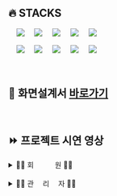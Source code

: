

## 🔥 STACKS

&nbsp;&nbsp;&nbsp;&nbsp;<img src="https://img.shields.io/badge/HTML5-E34F26?style=flat&logo=HTML5&logoColor=white">
&nbsp;&nbsp;&nbsp;&nbsp;<img src="https://img.shields.io/badge/CSS-1572B6?style=flat&logo=CSS3&logoColor=white&color=darkblue">
&nbsp;&nbsp;&nbsp;&nbsp;<img src="https://img.shields.io/badge/JavaScript-F7DF1E?style=flat&logo=JavaScript&logoColor=black">
&nbsp;&nbsp;&nbsp;&nbsp;<img src="https://img.shields.io/badge/Vue-FC08D?style=flat&logo=Vue.js&logoColor=black&color=lightgreen">
&nbsp;&nbsp;&nbsp;&nbsp;<img src="https://img.shields.io/badge/nginx-%23009639.svg?style=flat&logo=nginx&logoColor=white"></a>

&nbsp;&nbsp;&nbsp;&nbsp;<img src="https://img.shields.io/badge/Pinia-0285C9?style=flat&color=dark"></a></a>
&nbsp;&nbsp;&nbsp;&nbsp;<img src="https://img.shields.io/badge/GitHub-181717?style=flat&logo=GitHub&logoColor=white&color=black"></a></a>
&nbsp;&nbsp;&nbsp;&nbsp;<img src="https://img.shields.io/badge/Git-F05032?style=flat&logo=Git&logoColor=white&color=ffa500"></a></a>
&nbsp;&nbsp;&nbsp;&nbsp;<img src="https://img.shields.io/badge/Amazon S3-569A31?style=flat&logo=Amazon S3&logoColor=white&color=red"/></a></a>
&nbsp;&nbsp;&nbsp;&nbsp;<img src="https://img.shields.io/badge/Jest-C21325?style=flat&logo=Jest&logoColor=white"/>

<br>

## 🔧 화면설계서 <a href="https://www.figma.com/file/EPxkgc0NKKEkoXUjaHuRRm/BuildUp-%ED%99%94%EB%A9%B4-%EC%84%A4%EA%B3%84%EC%84%9C?type=design&node-id=0%3A1&mode=design&t=dESqyR1knoAuCHsU-1"> 바로가기</a>

<br>

## ⏩ 프로젝트 시연 영상

<details>
  <summary>👩‍💼 회　　　원 👨‍💼</summary>
<br>
<!---------------------------------- 회원가입 ---------------------------------------->

### 회원가입

  <details>
    <summary>일반 회원가입 및 이메일 인증</summary>
<br>

➡ 부트캠프를 수강하지 않은 일반 회원이 가입을 할 수 있다.  
➡ 회원 정보 [ 이메일, 패스워드, 이름, 닉네임, 프로필 사진 ]를 입력하여 가입한다.  
➡ 회원이 입력한 이메일로 온 인증메일을 통해 이메일 인증을 완료한 후 로그인이 가능하다.

<img src = "./docs/gif/일반 회원가입.gif" width="600" height="400">
  </details>

  <details>
    <summary> 인증 회원가입 및 이메일 인증 </summary>
<br>

➡ 부트캠트를 수강한 회원이 부트캠프 내역을 인증하여 가입한다.  
➡ 회원 정보 [ 이메일, 패스워드, 이름, 닉네임, 프로필 이미지, "나의 훈련 이력" 캡처사진] 를 입력하여 가입한다.  
➡ 회원이 입력한 이메일로 온 인증메일을 통해 이메일 인증을 완료한 후 로그인이 가능하다.

<img src = "./docs/gif/인증 회원가입.gif" width="600" height="400">

  </details>
<br>

<!---------------------------------- 로그인 ---------------------------------------->

### 로그인

  <details>
    <summary>일반/인증 회원 로그인</summary>
<br>

➡ 부트캠프를 수강하지 않은 일반 회원이 가입을 할 수 있다.  
➡ 회원 정보 [ 이메일, 패스워드, 이름, 닉네임, 프로필 사진 ]를 입력하여 가입한다.  
➡ 회원이 입력한 이메일로 온 인증메일을 통해 이메일 인증을 완료한 후 로그인이 가능하다.

<img src = "./docs/gif/로그인.gif" width="600" height="400">

  </details>
<br>

<!---------------------------------- 로그아웃 ---------------------------------------->

### 로그아웃

  <details>
    <summary>로그아웃</summary>
<br>

➡ 로그인 한 회원은 로그아웃을 할 수 있다.  

<img src = "./docs/gif/로그아웃.gif" width="600" height="400">

  </details>
<br>

<!----------------------------마이페이지(프로필)------------------------------------->

### 마이페이지 - 프로필

  <details>
    <summary> 회원 정보 수정</summary>
<br>

➡ 마이페이지 - 프로필 메뉴에서 회원 정보 수정이 가능하다.  
➡ 회원이 수정하고 싶은 내용 [패스워드, 닉네임, 프로필이미지] 을 입력하여 회원 정보를 수정한다.

<img src = "./docs/gif/회원 정보 수정.gif" width="600" height="400">

  </details>

  <details>
    <summary> 회원 탈퇴 </summary>
<br>

➡ 마이페이지 - 프로필 메뉴에서 회원 탈퇴가 가능하다.  
➡ 회원이 마이페이지의 "회원 탈퇴" 버튼을 클릭하여 진행한다.

  <img src = "./docs/gif/회원 탈퇴.gif" width="600" height="400">
  </details>
<br>

<!----------------------------마이페이지(나의활동) ------------------------------------>

### 마이페이지 - 나의 활동

  <details>
    <summary> 작성글 내역 확인 </summary>
<br>

➡ 일반/인증회원은 마이페이지-나의 활동에서 본인이 게시판별 작성한 게시물을 확인할 수 있다.  
➡ 기본은 최신순이며 드롭다운 메뉴로 추천, 조회, 스크랩, 댓글순으로 조회 가능하다.

  <img src ="./docs/gif/마이페이지 작성글 조회.gif" width="600" height="400">
  </details>

  <details>
    <summary> 스크랩 내역 확인 </summary>
<br>

➡ 일반/인증회원은 마이페이지-나의 활동에서 본인이 게시판별 스크랩 게시물을 확인할 수 있다.  
➡ 기본은 최신순이며 드롭다운 메뉴로 추천, 조회, 스크랩, 댓글순으로 조회 가능하다.

  <img src ="./docs/gif/마이페이지 스크랩.gif" width="600" height="400">
  </details>
<br>

<!-----------------------------------------메인페이지-------------------------------------->

### 메인페이지

  <details>
    <summary> 메인페이지 - 검색 </summary>
<br>

➡ 검색창에 원하는 키워드로 검색할 수 있다.   
➡ 검색 시 제목 or 제목+내용을 선택하여 해당 키워드가 포함된 게시글들을 조회할 수 있다.

#### 제목으로 검색
  <img src ="./docs/gif/메인 제목 검색.gif" width="600" height="400">

#### 제목+내용으로 검색
  <img src ="./docs/gif/메인 제목내용 검색.gif" width="600" height="400">

  </details>

  <details>
    <summary> 메인페이지 - 메뉴 </summary>
<br>

➡ 회원/비회원은 메뉴 이동이 가능하다.  
➡ 메인 페이지에서 스크롤 시 보이는 버튼으로 메뉴 이동이 가능하다.

  <img src ="./docs/gif/메인 메뉴 이동.gif" width="600" height="400">
  </details>
<br>

<!-----------------------------------------게시판 crud-------------------------------------->

### 지식공유, Q&A, 스터디 게시판

  <details>
    <summary> 게시글 전체 목록 조회 </summary>
<br>

➡ 회원/비회원은 작성된 게시물들을 조회할 수 있다.  
➡ 기본은 최신순이며, 드롭다운 메뉴를 통하여 추천, 조회, 스크랩, 댓글순으로 조회 가능하다.

#### - 지식공유 게시판

  <img src ="./docs/gif/지식공유게시판_조회.gif" width="600" height="400">

#### - Q&A 게시판

  <img src ="./docs/img/qna게시판_조회.png" width="600" height="400">

#### - 스터디 게시판

  <img src ="./docs/img/스터디게시판_조회.png" width="600" height="400">  
  </details>

  <details>
    <summary>  게시글 상세 조회 </summary>

➡ 회원/비회원은 작성된 게시물들을 상세 조회할 수 있다.

#### 지식공유, QnA 게시판도 동일합니다.

  <img src ="./docs/gif/스터디게시판_상세조회.gif" width="600" height="400">
  </details>

  <details>
    <summary> 게시글 검색 </summary>
<br>

➡ 회원/비회원은 검색창에 키워드를 입력하여 검색하면 제목+내용에 포함된 게시글들을 조회 가능하다.  
➡ 기본은 최신순이며, 드롭다운 메뉴를 통하여 추천, 조회, 스크랩, 댓글순으로 검색 가능하다.

#### 지식공유, 스터디 게시판도 동일합니다.

  <img src ="./docs/gif/게시글 검색.gif" width="600" height="400">

  </details>

  <details>
    <summary> 게시글 작성 </summary>
<br>

➡ 일반/인증회원은 게시글을 작성할 수 있다.  
➡ 게시글 목록에서 작성하기 버튼으로 게시글 작성 페이지로 이동할 수 있다.  
➡ [ 카테고리, 제목, 태그, 내용 ] 을 입력하여 등록한다.

  <img src ="./docs/gif/게시물 등록.gif" width="600" height="400">

  </details>

  <details>
    <summary> 게시글 수정 </summary>
<br>

➡ 일반/인증회원은 게시글을 수정할 수 있다.  
➡ 마이페이지 - 나의 활동에서 작성글 탭, 카테고리[지식공유, Q&A, 스터디]를 선택하여 수정 페이지로 이동한다.  
➡ [ 제목, 태그, 내용 ]을 입력하여 수정한다.

  <img src ="./docs/gif/게시글 수정.gif" width="600" height="400">   
  </details>

  <details>
    <summary> 게시글 삭제</summary>
<br>

➡ 일반/인증회원은 지식공유, Q&A , 스터디 게시판의 게시글을 삭제할 수 있다.  
➡ 마이페이지 - 나의 활동에서 작성글 탭, 카테고리[지식공유, Q&A, 스터디]를 선택하여 희망하는 게시글을 삭제한다.

  <img src ="./docs/gif/게시글 삭제.gif" width="600" height="400">   
  </details>

<br>
<!-----------------------------------------후기 crud-------------------------------------->

### 후기 게시판

  <details>
    <summary> 게시글 전체 목록 조회 </summary>
<br>

➡ 회원/비회원은 작성된 게시물들을 조회할 수 있다.  
➡ 과정후기, 강사후기 선택하여 조회할 수 있다.  
➡ 기본은 최신순이며, 드롭다운 메뉴를 통하여 추천, 조회, 스크랩, 댓글순으로 조회 가능하다.

  <img src ="./docs/gif/후기 게시판 조회.gif" width="600" height="400">
  </details>

  <details>
    <summary> 게시글 상세 조회 </summary>
<br>

➡ 회원/비회원은 작성된 게시물들을 상세 조회할 수 있다.
 
  <img src ="./docs/gif/후기 상세조회.gif" width="600" height="400">
  </details>

  <details>
    <summary> 게시글 작성 </summary>
<br>

➡ 인증회원은 후기 게시판에 게시글을 작성할 수 있다.  
➡ 게시글 목록에서 작성하기 버튼으로 게시글 작성 페이지로 이동할 수 있다.  
➡ [ 카테고리, 제목, 내용, 과정명, 평점 ] 을 입력하여 등록한다.

  <img src ="./docs/gif/후기 게시판 등록.gif" width="600" height="400">
  </details>

  <details>
    <summary> 게시글 수정 </summary>
<br>

➡ 인증회원은 게시글을 수정할 수 있다.  
➡ 마이페이지 - 나의 활동에서 작성글 탭, 카테고리 [ 후기 ]를 선택하여 수정 페이지로 이동한다.  
➡ 수정하고 싶은 [ 제목, 별점, 내용 ]을 입력하여 수정한다.

  <img src ="./docs/gif/후기글 수정.gif"  width="600" height="400">
  </details>

  <details>
      <summary> 게시글 삭제 </summary>
<br>

➡ 인증회원은 후기 게시판의 게시글을 삭제할 수 있다.  
➡ 마이페이지 - 나의 활동에서 작성글 탭, [과정후기, 강사후기]를 선택하여 희망하는 게시글을 삭제한다.

  <img src ="./docs/gif/후기글 삭제.gif"  width="600" height="400">
  </details>

<br>

<!-----------------------------------------댓글 crud-------------------------------------->

### 댓글

  <details>
    <summary> 댓글 작성 </summary>
<br>

➡ 일반/인증회원은 모든 게시판의 게시글에 댓글을 작성할 수 있다.  
➡ 게시글 상세 조회 페이지에서 댓글 작성이 가능하다.

  <img src ="./docs/gif/댓글작성.gif" width="600" height="400">

  </details>

  <details>
    <summary> 대댓글 작성 </summary>
<br>

➡ 일반/인증회원은 모든 게시판의 게시글에 대댓글을 작성할 수 있다.  
➡ 게시글 상세 조회 페이지에서 대댓글 작성이 가능하다.

  <img src ="./docs/gif/대댓글 작성.gif" width="600" height="400">

  </details>

  <details>
    <summary> 댓글/대댓글 수정 </summary>
<br>

➡ 일반/인증회원은 모든 게시판의 게시글에 대댓글을 수정할 수 있다.  
➡ 게시글 상세 조회 페이지에서 본인이 작성한 댓글/대댓글을 수정할 수 있다.

  <img src ="./docs/gif/댓글 수정.gif" width="600" height="400">

  </details>

  <details>
    <summary> 댓글/대댓글 삭제 </summary>
<br>

➡ 일반/인증회원은 모든 게시판의 게시글에 대댓글을 삭제할 수 있다.  
➡ 게시글 상세 조회 페이지에서 본인이 작성한 댓글/대댓글 삭제이 가능하다.

  <img src ="./docs/gif/댓글 삭제.gif" width="600" height="400">

  </details>
<br>

<!-----------------------------------------게시글 스크랩------------------------------------->

### 게시글 스크랩

  <details>
    <summary> 게시글 스크랩 </summary>
<br>

➡ 일반/인증회원은 모든 게시판의 게시글을 스크랩 할 수 있다.  
➡ 게시글 상세 조회 페이지에서 스크랩 버튼을 클릭하여 스크랩을 할 수 있다.

  <img src ="./docs/gif/게시글 스크랩.gif" width="600" height="400">

  </details>

  <details>
    <summary> 게시글 스크랩 취소 </summary>
<br>

➡ 일반/인증회원은 모든 게시판의 게시글 스크랩을 취소 할 수 있다.  
➡ 취소1. 본인이 스크랩 한 게시글 상세 페이지에서 버튼을 한 번 더 클릭하여 스크랩을 취소할 수 있다.

#### 취소1
  <img src ="./docs/gif/스크랩 취소1.gif" width="600" height="400">

#### 취소2
  <img src ="./docs/gif/스크랩 취소2.gif" width="600" height="400">

  </details>
<br>
<!-----------------------------------------게시글 추천----------------------------------------->

### 게시글 추천

  <details>
    <summary> 게시글 추천 </summary>
<br>

➡ 일반/인증회원은 모든 게시판의 게시글을 추천할 수 있다.  
➡ 게시글 상세 조회 페이지에서 추천 버튼을 클릭하여 추천을 할 수 있다.

  <img src ="./docs/gif/게시물 추천.gif" width="600" height="400">
  </details>

  <details>
    <summary> 게시글 취소 </summary>
<br>

➡ 일반/인증회원은 모든 게시판의 게시글을 추천 취소할 수 있다.  
➡ 본인이 추천 한 게시글 상세 페이지에서 버튼을 한 번 더 클릭하여 추천을 취소할 수 있다.

  <img src ="./docs/gif/게시물 추천 취소.gif" width="600" height="400">
  </details>

<!-- / 회원 디테일  -->
</details>
</details>

<br>
<!-------------------------------------------관리자-------------------------------------------->
<details>
  <summary>🧑‍💻 관  　리  　자 👩‍💻</summary>
  <br>
<!------------------------------------------ 관리자 회원가입 ----------------------------------------->
  <details>
    <summary>회원가입</summary>
<br>

➡ 관리자만 회원가입을 할 수 있다.  
➡ 관리자 정보 [ 이름, 이메일, 패스워드, 패스워드 확인 ]를 입력하여 가입한다.

  <img src ="./docs/gif/관리자 회원가입.gif" width="600" height="400">
</details>

  <details>
    <summary>로그인</summary>
<br>

➡ 관리자만 로그인을 할 수 있다.  
➡ 관리자 정보 [ 이메일, 패스워드 ]를 입력하여 로그인한다.

  <img src ="./docs/gif/관리자 로그인.gif" width="600" height="400">
</details>

<!------------------------------------------ 관리자 회원 관리 ----------------------------------------->

### 회원

  <details>
    <summary>조회</summary>
<br>

➡ 관리자는 회원을 조회할 수 있다.

  <img src ="./docs/img/관리자 회원 목록 조회.png" width="600" height="400">
</details>

  <details>
    <summary>삭제</summary>
<br>

➡ 관리자는 회원을 삭제할 수 있다.
<img src = "#" width="600" height="400">
</details>
<!------------------------------------- 관리자 게시판 카테고리  ---------------------------------------->

### 카테고리

  <details>
    <summary>등록</summary>
<br>

#### 게시판, 후기 게시판 카테고리 등록 모두 동일한 기능입니다.

➡ 관리자는 게시판 카테고리를 등록할 수 있다.  
➡ 관리자는 [ 카테고리명 ]을 입력하여 등록

  <img src ="./docs/gif/관리자 카테고리 등록.gif" width="600" height="400">
</details>

  <details>
    <summary>조회</summary>
<br>

➡ 관리자는 게시판 카테고리 목록을 조회할 수 있다.

  <img src ="./docs/img/관리자 카테고리 목록 조회.png" width="600" height="400">
</details>

  <details>
    <summary>수정</summary>
<br>

➡ 관리자는 게시판 카테고리를 수정할 수 있다.

  <img src ="./docs/gif/관리자 카테고리 수정.gif" width="600" height="400">
</details>

  <details>
    <summary>삭제</summary>
<br>

➡ 관리자는 게시판 카테고리를 삭제할 수 있다.

  <img src ="./docs/gif/관리자 카테고리 삭제.gif" width="600" height="400">
</details>

<!---------------------------------------- 관리자 태그 -------------------------------------->

### 태그

  <details>
    <summary>등록</summary>
<br>

➡ 관리자는 태그를 등록할 수 있다.  
➡ 관리자는 [ 태그명 ]을 입력하여 등록

  <img src ="./docs/gif/관리자 태그 등록.gif" width="600" height="400">
</details>

  <details>
    <summary>조회</summary>
<br>

➡ 관리자는 태그 목록를 조회할 수 있다.

  <img src ="./docs/img/관리자 태그 목록 조회.png" width="600" height="400">
</details>

  <details>
    <summary>수정</summary>
<br>

➡ 관리자는 태그를 수정할 수 있다.

  <img src ="./docs/gif/관리자 태그 수정.gif" width="600" height="400">
</details>

  <details>
    <summary>삭제</summary>
<br>

➡ 관리자는 태그 목록를 조회할 수 있다.

  <img src ="./docs/gif/관리자 태그 삭제.gif" width="600" height="400">
</details>

<br>
</details>
